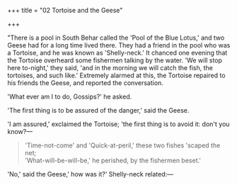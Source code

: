 +++
title = "02 Tortoise and the Geese"

+++

"There is a pool in South Behar called the 'Pool of the Blue Lotus,' and two Geese had for a long time lived there. They had a friend in the pool who was a Tortoise, and he was known as 'Shelly-neck.' It chanced one evening that the Tortoise overheard some fishermen talking by the water. 'We will stop here to-night,' they said, 'and in the morning we will catch the fish, the tortoises, and such like.' Extremely alarmed at this, the Tortoise repaired to his friends the Geese, and reported the conversation.

'What ever am I to do, Gossips?' he asked.

'The first thing is to be assured of the danger,' said the Geese.

'I am assured,' exclaimed the Tortoise; 'the first thing is to avoid it: don't you know?—

> 'Time-not-come' and 'Quick-at-peril,' these two fishes 'scaped the net;  
> 'What-will-be-will-be,' he perished, by the fishermen beset.'

'No,' said the Geese,' how was it?' Shelly-neck related:—  
  

